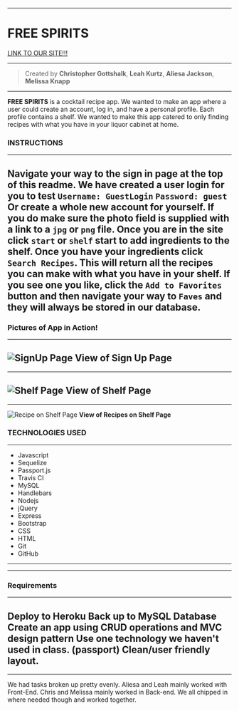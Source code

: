 ___
# FREE SPIRITS
[LINK TO OUR SITE!!!](https://sheltered-wildwood-33791.herokuapp.com/)
___
>Created by **Christopher Gottshalk**, **Leah Kurtz**, **Aliesa Jackson**, **Melissa Knapp**
---
**FREE SPIRITS** is a cocktail recipe app. We wanted to make an app where a user could create an account, log in, and have a personal profile. Each profile contains a shelf. We wanted to make this app catered to only finding recipes with what you have in your liquor cabinet at home.



### INSTRUCTIONS 
---
Navigate your way to the sign in page at the top of this readme. We have created a user login for you to test `Username: GuestLogin` `Password: guest` 
Or create a whole new account for yourself. If you do make sure the photo field is supplied with a link to a `jpg` or `png` file. 
Once  you are in the site click `start` or `shelf` start to add ingredients to the shelf. Once you have your ingredients click `Search Recipes`. This will return all the recipes you can make with what you have in your shelf. If you see one you like, click the `Add to Favorites` button and then navigate your way to `Faves` and they will always be stored in our database.
---

### Pictures of App in Action!
---
![SignUp Page](../images/img1.jpg "Sign Up")
**View of Sign Up Page**
---
---
![Shelf Page](../images/img2.jpg "Search")
**View of Shelf Page**
---
---
![Recipe on Shelf Page](../images/img3.jpg "Recipes")
**View of Recipes on Shelf Page**



### TECHNOLOGIES USED
---
* Javascript
* Sequelize
* Passport.js
* Travis CI
* MySQL
* Handlebars
* Nodejs
* jQuery
* Express
* Bootstrap
* CSS
* HTML
* Git
* GitHub


---
---
### Requirements
---
Deploy to Heroku
Back up to MySQL Database
Create an app using CRUD operations and MVC design pattern
Use one technology we haven't used in class. (passport)
Clean/user friendly layout.
---
---
We had tasks broken up pretty evenly. Aliesa and Leah mainly worked with Front-End. Chris and Melissa mainly worked in Back-end. We all chipped in where needed though and worked together.
